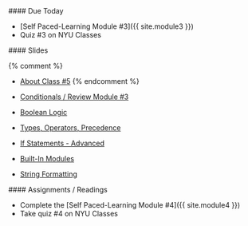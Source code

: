 <article class="due" markdown="block">
####  Due Today

* [Self Paced-Learning Module #3]({{ site.module3 }})
* Quiz #3 on NYU Classes

</article>

<article class="slides" markdown="block">
####  Slides

{% comment %}
* [About Class #5](classes/05/meta.html)
{% endcomment %}

* [Conditionals / Review Module #3](classes/05/review-conditionals.html)
* [Boolean Logic](classes/05/boolean-logic.html)
* [Types, Operators, Precedence](classes/05/types-operators-precedence.html)
* [If Statements - Advanced](classes/05/if-statements-advanced.html)
* [Built-In Modules](classes/05/modules.html)
* [String Formatting](classes/05/string-formatting.html)

</article>

<article class="assignments" markdown="block">
####  Assignments / Readings		

* Complete the [Self Paced-Learning Module #4]({{ site.module4 }})
* Take quiz #4 on NYU Classes

<!--
Readings

* Read {{ site.bookq }} - Chapter 1

Assignments 

1. [questions.py](homework/hw01/questions.py) - 9 points
-->
</article>
<!--
<a name="class5"></a>

### Slides

### Handouts
[User Input, Type Conversion, Functions, If Statements](resources/handouts/class05/input-types-if.pdf) 

### Readings
* {{ site.bookq }} - Chapter 4 (Decision Structures and Boolean Logic)
* [{{ site.bookt }} - Chapter 5](http://openbookproject.net/thinkcs/python/english3e/conditionals.html) (but skip 5.9 and 5.12)

###  Vocabulary
See [the glossary](http://openbookproject.net/thinkcs/python/english3e/conditionals.html#glossary) in {{site.bookt}}, Chapter 5.
-->
